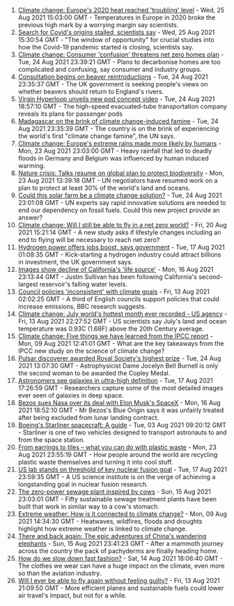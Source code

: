 1. [Climate change: Europe's 2020 heat reached 'troubling' level](https://www.bbc.co.uk/news/science-environment-58333124?at_medium=RSS&at_campaign=KARANGA) - Wed, 25 Aug 2021 15:03:00 GMT - Temperatures in Europe in 2020 broke the previous high mark by a worrying margin say scientists.
2. [Search for Covid's origins stalled, scientists say](https://www.bbc.co.uk/news/science-environment-58331657?at_medium=RSS&at_campaign=KARANGA) - Wed, 25 Aug 2021 15:30:54 GMT - "The window of opportunity" for crucial studies into how the Covid-19 pandemic started is closing, scientists say.
3. [Climate change: Consumer 'confusion' threatens net zero homes plan](https://www.bbc.co.uk/news/science-environment-58320578?at_medium=RSS&at_campaign=KARANGA) - Tue, 24 Aug 2021 23:39:21 GMT - Plans to decarbonise homes are too complicated and confusing, say consumer and industry groups.
4. [Consultation begins on beaver reintroductions](https://www.bbc.co.uk/news/science-environment-58322561?at_medium=RSS&at_campaign=KARANGA) - Tue, 24 Aug 2021 23:35:37 GMT - The UK government is seeking people's views on whether beavers should return to England's rivers.
5. [Virgin Hyperloop unveils new pod concept video](https://www.bbc.co.uk/news/technology-58317104?at_medium=RSS&at_campaign=KARANGA) - Tue, 24 Aug 2021 18:57:10 GMT - The high-speed evacuated-tube transportation company reveals its plans for passenger pods
6. [Madagascar on the brink of climate change-induced famine](https://www.bbc.co.uk/news/world-africa-58303792?at_medium=RSS&at_campaign=KARANGA) - Tue, 24 Aug 2021 23:35:39 GMT - The country is on the brink of experiencing the world's first "climate change famine", the UN says.
7. [Climate change: Europe's extreme rains made more likely by humans](https://www.bbc.co.uk/news/science-environment-58309900?at_medium=RSS&at_campaign=KARANGA) - Mon, 23 Aug 2021 23:03:00 GMT - Heavy rainfall that led to deadly floods in Germany and Belgium was influenced by human induced warming.
8. [Nature crisis: Talks resume on global plan to protect biodiversity](https://www.bbc.co.uk/news/science-environment-58306288?at_medium=RSS&at_campaign=KARANGA) - Mon, 23 Aug 2021 13:39:18 GMT - UN negotiators have resumed work on a plan to protect at least 30% of the world's land and oceans.
9. [Could this solar farm be a climate change solution?](https://www.bbc.co.uk/news/world-europe-58320618?at_medium=RSS&at_campaign=KARANGA) - Tue, 24 Aug 2021 23:01:08 GMT - UN experts say rapid innovative solutions are needed to end our dependency on fossil fuels. Could this new project provide an answer?
10. [Climate change: Will I still be able to fly in a net zero world?](https://www.bbc.co.uk/news/science-environment-58284257?at_medium=RSS&at_campaign=KARANGA) - Fri, 20 Aug 2021 15:21:14 GMT - A new study asks if lifestyle changes including an end to flying will be necessary to reach net zero?
11. [Hydrogen power offers jobs boost, says government](https://www.bbc.co.uk/news/science-environment-58238367?at_medium=RSS&at_campaign=KARANGA) - Tue, 17 Aug 2021 01:08:35 GMT - Kick-starting a hydrogen industry could attract billions in investment, the UK government says.
12. [Images show decline of California's 'life source'](https://www.bbc.co.uk/news/world-us-canada-58232044?at_medium=RSS&at_campaign=KARANGA) - Mon, 16 Aug 2021 23:13:44 GMT - Justin Sullivan has been following California's second-largest reservoir's falling water levels.
13. [Council policies 'inconsistent' with climate goals](https://www.bbc.co.uk/news/science-environment-58102578?at_medium=RSS&at_campaign=KARANGA) - Fri, 13 Aug 2021 02:02:25 GMT - A third of English councils support policies that could increase emissions, BBC research suggests.
14. [Climate change: July world's hottest month ever recorded - US agency](https://www.bbc.co.uk/news/world-us-canada-58208792?at_medium=RSS&at_campaign=KARANGA) - Fri, 13 Aug 2021 22:27:52 GMT - US scientists say July's land and ocean temperature was 0.93C (1.68F) above the 20th Century average.
15. [Climate change: Five things we have learned from the IPCC report](https://www.bbc.co.uk/news/science-environment-58138714?at_medium=RSS&at_campaign=KARANGA) - Mon, 09 Aug 2021 12:41:01 GMT - What are the key takeaways from the IPCC new study on the science of climate change?
16. [Pulsar discoverer awarded Royal Society's highest prize](https://www.bbc.co.uk/news/uk-northern-ireland-58318024?at_medium=RSS&at_campaign=KARANGA) - Tue, 24 Aug 2021 13:07:30 GMT - Astrophysicist Dame Jocelyn Bell Burnell is only the second woman to be awarded the Copley Medal.
17. [Astronomers see galaxies in ultra-high definition](https://www.bbc.co.uk/news/science-environment-57998940?at_medium=RSS&at_campaign=KARANGA) - Tue, 17 Aug 2021 17:26:59 GMT - Researchers capture some of the most detailed images ever seen of galaxies in deep space.
18. [Bezos sues Nasa over its deal with Elon Musk's SpaceX](https://www.bbc.co.uk/news/business-58235479?at_medium=RSS&at_campaign=KARANGA) - Mon, 16 Aug 2021 18:52:10 GMT - Mr Bezos's Blue Origin says it was unfairly treated after being excluded from lunar landing contract.
19. [Boeing's Starliner spacecraft: A guide](https://www.bbc.co.uk/news/science-environment-57971910?at_medium=RSS&at_campaign=KARANGA) - Tue, 03 Aug 2021 09:20:12 GMT - Starliner is one of two vehicles designed to transport astronauts to and from the space station.
20. [From earrings to tiles – what you can do with plastic waste](https://www.bbc.co.uk/news/stories-58305686?at_medium=RSS&at_campaign=KARANGA) - Mon, 23 Aug 2021 23:55:19 GMT - How people around the world are recycling plastic waste themselves and turning it into cool stuff.
21. [US lab stands on threshold of key nuclear fusion goal](https://www.bbc.co.uk/news/science-environment-58252784?at_medium=RSS&at_campaign=KARANGA) - Tue, 17 Aug 2021 23:59:35 GMT - A US science institute is on the verge of achieving a longstanding goal in nuclear fusion research.
22. [The zero-power sewage plant inspired by cows](https://www.bbc.co.uk/news/science-environment-58017501?at_medium=RSS&at_campaign=KARANGA) - Sun, 15 Aug 2021 23:03:01 GMT - Fifty sustainable sewage treatment plants have been built that work in similar way to a cow's stomach.
23. [Extreme weather: How is it connected to climate change?](https://www.bbc.co.uk/news/science-environment-58073295?at_medium=RSS&at_campaign=KARANGA) - Mon, 09 Aug 2021 14:34:30 GMT - Heatwaves, wildfires, floods and droughts highlight how extreme weather is linked to climate change.
24. [There and back again: The epic adventures of China's wandering elephants](https://www.bbc.co.uk/news/world-asia-china-58196663?at_medium=RSS&at_campaign=KARANGA) - Sun, 15 Aug 2021 23:41:23 GMT - After a mammoth journey across the country the pack of pachyderms are finally heading home.
25. [How do we slow down fast fashion?](https://www.bbc.co.uk/news/uk-scotland-58216479?at_medium=RSS&at_campaign=KARANGA) - Sat, 14 Aug 2021 18:06:40 GMT - The clothes we wear can have a huge impact on the climate, even more so than the aviation industry.
26. [Will I ever be able to fly again without feeling guilty?](https://www.bbc.co.uk/news/business-57917193?at_medium=RSS&at_campaign=KARANGA) - Fri, 13 Aug 2021 21:09:50 GMT - More efficient planes and sustainable fuels could lower air travel's impact, but not for a while.
